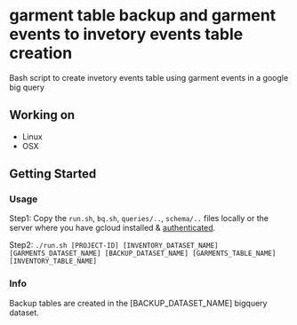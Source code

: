 # garment table backup and garment events to invetory events table creation
Bash script to create invetory events table using garment events in a google big query

## Working on

- Linux
- OSX

## Getting Started

### Usage

Step1: Copy the `run.sh`, `bq.sh`, `queries/..`, `schema/..` files locally or the server where you have gcloud installed & [authenticated](https://cloud.google.com/sdk/gcloud/reference/init).

Step2: 
`./run.sh [PROJECT-ID] [INVENTORY_DATASET_NAME] [GARMENTS_DATASET_NAME] [BACKUP_DATASET_NAME] [GARMENTS_TABLE_NAME] [INVENTORY_TABLE_NAME]`

### Info
Backup tables are created in the [BACKUP_DATASET_NAME] bigquery dataset.
